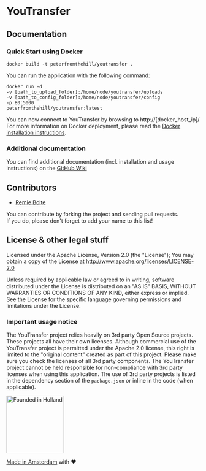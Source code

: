 # YouTransfer

## Documentation

### Quick Start using Docker

`docker build -t peterfromthehill/youtransfer .`

You can run the application with the following command:

````
docker run -d 
-v [path_to_upload_folder]:/home/node/youtransfer/uploads 
-v [path_to_config_folder]:/home/node/youtransfer/config 
-p 80:5000 
peterfromthehill/youtransfer:latest
````

You can now connect to YouTransfer by browsing to http://[docker_host_ip]/  
For more information on Docker deployment, please read the [Docker installation instructions](https://github.com/youtransfer/YouTransfer/wiki/docker).

### Additional documentation

You can find additional documentation (incl. installation and usage instructions) on the [GitHub Wiki](https://github.com/youtransfer/YouTransfer/wiki)

## Contributors

- [Remie Bolte](https://github.com/remie)

You can contribute by forking the project and sending pull requests.  
If you do, please don't forget to add your name to this list!

## License & other legal stuff

Licensed under the Apache License, Version 2.0 (the "License");
You may obtain a copy of the License at http://www.apache.org/licenses/LICENSE-2.0

Unless required by applicable law or agreed to in writing, software
distributed under the License is distributed on an "AS IS" BASIS,
WITHOUT WARRANTIES OR CONDITIONS OF ANY KIND, either express or implied.
See the License for the specific language governing permissions and
limitations under the License.

### Important usage notice

The YouTransfer project relies heavily on 3rd party Open Source projects. These projects all have their own licenses. Although commercial use of the YouTransfer project is permitted under the Apache 2.0 license, this right is limited to the "original content" created as part of this project. Please make sure you check the licenses of all 3rd party components. The YouTransfer project cannot be held responsible for non-compliance with 3rd party licenses when using this application. The use of 3rd party projects is listed in the dependency section of the `package.json` or inline in the code (when applicable).  

<img src="http://youtransfer.io/assets/holland.png" alt="Founded in Holland" width="150" />

[Made in Amsterdam](https://www.iamsterdam.com/en/business/startupamsterdam) with ♥
